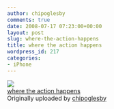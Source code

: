 ```yaml
---
author: chipoglesby
comments: true
date: 2008-07-17 07:23:00+00:00
layout: post
slug: where-the-action-happens
title: where the action happens
wordpress_id: 217
categories:
- iPhone
---
```


[![](http://farm4.static.flickr.com/3251/2676761460_81b2a215fb.jpg)](http://www.flickr.com/photos/chipoglesby/2676761460/)  
[where the action happens](http://www.flickr.com/photos/chipoglesby/2676761460/)  
Originally uploaded by [chipoglesby](http://www.flickr.com/people/chipoglesby/)

  

